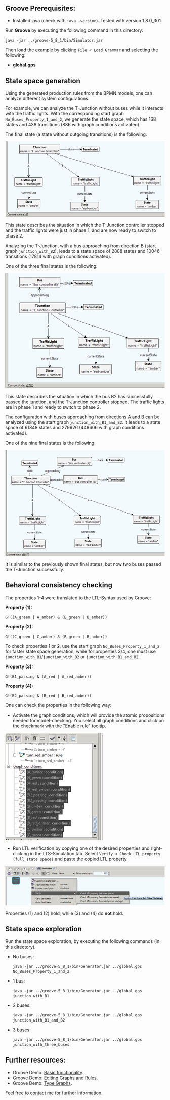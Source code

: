 ## Groove Prerequisites:
- Installed java (check with ```java -version```). Tested with version 1.8.0_301.

Run **Groove** by executing the following command in this directory:
```
java -jar ../groove-5_8_1/bin/Simulator.jar
```
Then load the example by clicking ```File < Load Grammar``` and selecting the following:
- **global.gps**

## State space generation
Using the generated production rules from the BPMN models, one can analyze different system configurations.

For example, we can analyze the T-Junction without buses while it interacts with the traffic lights.
With the corresponding start graph ```No_Buses_Property_1_and_2```, we generate the state space,
which has 168 states and 438 transitions (886 with graph conditions activated).

The final state (a state without outgoing transitions) is the following:

![final state without buses](./final_state_no_buses.png)

This state describes the situation in which the T-Junction controller stopped and
the traffic lights were just in phase 1, and are now ready to switch to phase 2.

Analyzing the T-Junction, with a bus approaching from direction B (start graph ```junction_with_B2```),
leads to a state space of 2888 states and 10046 transitions (17814 with graph conditions activated).

One of the three final states is the following:

![final state with the B2 bus](./final_state_B2.png)

This state describes the situation in which the bus B2 has successfully passed the junction,
and the T-Junction controller stopped.
The traffic lights are in phase 1 and ready to switch to phase 2.

The configuration with buses approaching from directions A and B
can be analyzed using the start graph ```junction_with_B1_and_B2```.
It leads to a state space of 61848 states and 279926 (448606 with graph conditions activated).

One of the nine final states is the following:

![final state with the B2 bus](./final_state_B1_B2.png)

It is similar to the previously shown final states, but now two buses passed the T-Junction successfully.

## Behavioral consistency checking
The properties 1-4 were translated to the LTL-Syntax used by Groove:

**Property (1):**
```
G!((A_green | A_amber) & (B_green | B_amber))
```
**Property (2):**
```
G!((C_green | C_amber) & (B_green | B_amber))
```
To check properties 1 or 2, use the start graph ```No_Buses_Property_1_and_2``` for faster state space generation,
while for properties 3/4, one must use ```junction_with_B1```/```junction_with_B2``` or ```junction_with_B1_and_B2```.

**Property (3):**
```
G!(B1_passing & (A_red | A_red_amber))
```
**Property (4):**
```
G!(B2_passing & (B_red | B_red_amber))
```
One can check the properties in the following way:
- Activate the graph conditions, which will provide the atomic propositions needed for model-checking. You select all graph conditions and click on the checkmark with the "Enable rule" tooltip.

![activate graph conditions](./activate_conditions.png)
- Run LTL verification by copying one of the desired properties and right-clicking in the LTS-Simulation tab. Select ```Verify < Check LTL property (full state space)``` and paste the copied LTL property.

![check ltl property](./check_ltl.png)

Properties (1) and (2) hold, while (3) and (4) do **not** hold.

## State space exploration

Run the state space exploration, by executing the following commands (in this directory).
- No buses: 
    ``` 
    java -jar ../groove-5_8_1/bin/Generator.jar ../global.gps No_Buses_Property_1_and_2
    ```

- 1 bus:
    ```
    java -jar ../groove-5_8_1/bin/Generator.jar ../global.gps junction_with_B1
    ```
- 2 buses:
    ```
    java -jar ../groove-5_8_1/bin/Generator.jar ../global.gps junction_with_B1_and_B2
    ```
- 3 buses:
    ```
    java -jar ../groove-5_8_1/bin/Generator.jar ../global.gps junction_with_three_buses
    ```

## Further resources:
- Groove Demo: [Basic functionality](https://www.youtube.com/watch?v=R2beaSQ9-NM).
- Groove Demo: [Editing Graphs and Rules](https://www.youtube.com/watch?v=R2beaSQ9-NM).
- Groove Demo: [Type Graphs](https://www.youtube.com/watch?v=LTGRS3AYSSM).

Feel free to contact me for further information.
